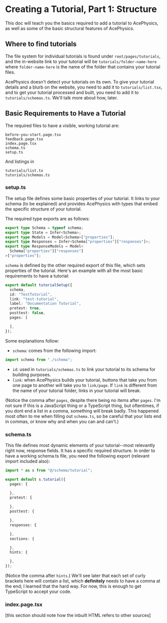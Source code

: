 # Creating a Tutorial, Part 1: Structure
This doc will teach you the basics required to add a tutorial to AcePhysics, as well as some of the basic structural features of AcePhysics.

## Where to find tutorials

The file system for individual tutorials is found under `root/pages/tutorials`, and the in-website link to your tutorial will be `tutorials/folder-name-here` where `folder-name-here` is the name of the folder that contains your tutorial files.

AcePhysics doesn't detect your tutorials on its own. To give your tutorial details and a blurb on the website, you need to add it to `tutorials/list.tsx`, and to get your tutorial processed and built, you need to add it to `tutorials/schemas.ts`. We'll talk more about how, later.

## Basic Requirements to Have a Tutorial

The required files to have a visible, working tutorial are:
```
before-you-start.page.tsx
feedback.page.tsx
index.page.tsx
schema.ts
setup.ts
```
And listings in
```
tutorials/list.tx
tutorials/schemas.ts
```

### setup.ts

The setup file defines some basic properties of your tutorial. It links to your schema (to be explained) and provides AcePhysics with types that embed the specific structure of your tutorial.

The required type exports are as follows:

```ts
export type Schema = typeof schema;
export type State = Infer<Schema>;
export type Models = Model<Schema>["properties"];
export type Responses = Infer<Schema["properties"]["responses"]>;
export type ResponseModels = Model<
  Schema["properties"]["responses"]
>["properties"];
```

`schema` is defined by the other required export of this file, which sets properties of the tutorial. Here's an example with all the most basic requirements to have a tutorial:

```ts
export default tutorialSetup({
  schema,
  id: "TestTutorial",
  link: "test-tutorial",
  label: "Documentation Tutorial",
  pretest: true,
  posttest: false,
  pages: [

  ],
});
```
Some explanations follow:
- `schema`: comes from the following import:
```ts
import schema from "./schema";
```
- `id`: used in `tutorials/schemas.ts` to link your tutorial to its schema for building purposes.
- `link`: when AcePhysics builds your tutorial, buttons that take you from one page to another will take you to `link/page`. If `link` is different from the name of your tutorial folder, links in your tutorial will break.

(Notice the comma after `pages`, despite there being no items after `pages`. I'm not sure if this is a JavaScript thing or a TypeScript thing, but oftentimes, if you dont end a list in a comma, something will break badly. This happened most often to me when filling out `schema.ts`, so be careful that your lists end in commas, or know why and when you can and can't.)

### schema.ts

This file defines most dynamic elements of your tutorial--most relevantly right now, response fields. It has a specific required structure. In order to have a working schema.ts file, you need the following export (relevant import included also):

```ts
import * as s from "@/schema/tutorial";

export default s.tutorial({
  pages: {

  },
  pretest: {

  },
  posttest: {

  },
  responses: {

  },
  sections: {

  },
  hints: {

  },
});
```

(Notice the comma after `hints`.) We'll see later that each set of curly brackets here will contain a list, which **definitely** needs to have a comma at the end; I learned that the hard way. For now, this is enough to get TypeScript to accept your code.

### index.page.tsx
[this section should note how the inbuilt HTML refers to other sources]
